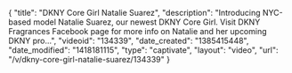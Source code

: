 {
    "title": "DKNY Core Girl Natalie Suarez",
    "description": "Introducing NYC-based model Natalie Suarez, our newest DKNY Core Girl. Visit DKNY Fragrances Facebook page for more info on Natalie and her upcoming DKNY pro...",
    "videoid": "134339",
    "date_created": "1385415448",
    "date_modified": "1418181115",
    "type": "captivate",
    "layout": "video",
    "url": "\/v\/dkny-core-girl-natalie-suarez\/134339"
}
